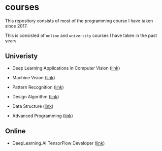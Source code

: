# courses

This repository consists of most of the programming course I have taken since 2017.

This is consisted of `online` and `university` courses I have taken in the past years.



## Univeristy

- Deep Learning Applications in Computer Vision ([link]())
- Machine Vision ([link]())
- Pattern Recognition ([link]())

- Design Algorithm ([link]())
- Data Structure ([link]())
- Advanced Programming ([link]())


## Online

- DeepLearning.AI TensorFlow Developer ([link]())
